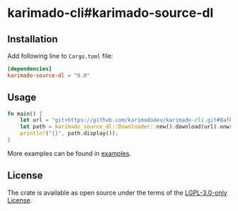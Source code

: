 # karimado-cli#karimado-source-dl

## Installation

Add following line to `Cargo.toml` file:

```toml
[dependencies]
karimado-source-dl = "0.0"
```

## Usage

```rust
fn main() {
    let url = "git+https://github.com/karimadodev/karimado-cli.git#8afbd6d";
    let path = karimado_source_dl::Downloader::new().download(url).unwrap();
    println!("{}", path.display());
}
```

More examples can be found in [examples](./examples).

## License

The crate is available as open source under the terms of the [LGPL-3.0-only License](./LICENSE).

